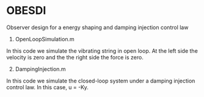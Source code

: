 # OBESDI
Observer design for a energy shaping and damping injection control law

1. OpenLoopSimulation.m

In this code we simulate the vibrating string in open loop. At the left
side the velocity is zero and the the right side the force is zero.

2. DampingInjection.m

In this code we simulate the closed-loop system under a damping injection
control law. In this case, u = -Ky.
